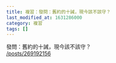 ```yaml
---
title: 複習：發問：舊約的十誡，現今該不該守？
last_modified_at: 1631286000
category: 複習
tags: []
---
```


<p>發問：舊約的十誡，現今該不該守？<br/>
<a href="/posts/269192156" target="_blank">/posts/269192156</a></p>
<p> </p>
